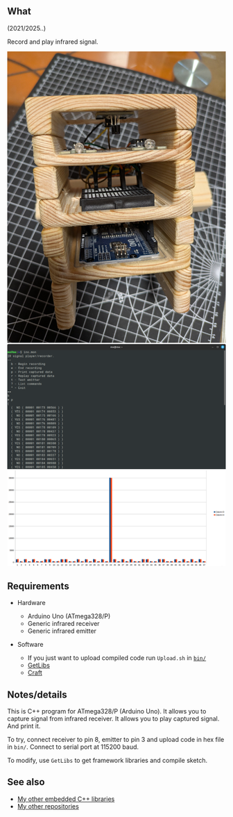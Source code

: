 ## What

(2021/2025..)

Record and play infrared signal.

![Body][Image_Body]
![Interface][Image_Mind]
![Data][Image_IrData]


## Requirements

  * Hardware

    * Arduino Uno (ATmega328/P)
    * Generic infrared receiver
    * Generic infrared emitter

  * Software

    * If you just want to upload compiled code run `Upload.sh` in [`bin/`][bin]
    * [GetLibs][GetLibs]
    * [Craft][Craft]


## Notes/details

This is C++ program for ATmega328/P (Arduino Uno). It allows you to
capture signal from infrared receiver. It allows you to play captured
signal. And print it.

To try, connect receiver to pin 8, emitter to pin 3 and upload code
in hex file in `bin/`. Connect to serial port at 115200 baud.

To modify, use `GetLibs` to get framework libraries and compile
sketch.


## See also

* [My other embedded C++ libraries][Embedded]
* [My other repositories][Repos]


[bin]: bin/

[Craft]: InfraredCloner.ino
[Image_Body]: Pictures/Infrared%20cloner%20body.jpg
[Image_Mind]: Pictures/Infrared%20cloner%20mind.png
[Image_IrData]: Pictures/IR%20data%20series.png

[GetLibs]: https://github.com/martin-eden/Embedded-Framework-GetLibs

[Embedded]: https://github.com/martin-eden/Embedded_Crafts/tree/master/Parts
[Repos]: https://github.com/martin-eden/contents
